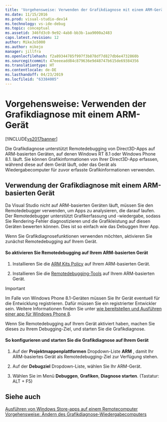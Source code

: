 ```yaml
---
title: 'Vorgehensweise: Verwenden der Grafikdiagnose mit einem ARM-Gerät | Microsoft-Dokumentation'
ms.date: 11/15/2016
ms.prod: visual-studio-dev14
ms.technology: vs-ide-debug
ms.topic: conceptual
ms.assetid: 346fd3c0-9e92-4ab8-bb3b-1aa9000a2483
caps.latest.revision: 12
author: MikeJo5000
ms.author: mikejo
manager: jillfra
ms.openlocfilehash: f2a89344785f997f3b878df7d827db6e4732860b
ms.sourcegitcommit: 47eeeeadd84c879636e9d48747b615de69384356
ms.translationtype: HT
ms.contentlocale: de-DE
ms.lasthandoff: 04/23/2019
ms.locfileid: "63384005"
---
```

# <a name="how-to-use-graphics-diagnostics-with-an-arm-device"></a>Vorgehensweise: Verwenden der Grafikdiagnose mit einem ARM-Gerät
[!INCLUDE[vs2017banner](../includes/vs2017banner.md)]

Die Grafikdiagnose unterstützt Remotedebugging von Direct3D-Apps auf ARM-basierten Geräten, auf denen Windows RT 8.1 oder Windows Phone 8.1. läuft. Sie können Grafikinformationen von Ihrer Direct3D-App erfassen, während diese auf dem Gerät läuft, oder das Gerät als Wiedergabecomputer für zuvor erfasste Grafikinformationen verwenden.  
  
## <a name="using-graphics-diagnostics-with-an-arm-based-device"></a>Verwendung der Grafikdiagnose mit einem ARM-basierten Gerät  
 Da Visual Studio nicht auf ARM-basierten Geräten läuft, müssen Sie den Remotedebugger verwenden, um Apps zu analysieren, die darauf laufen. Der Remotedebugger unterstützt Grafikerfassung und -wiedergabe, sodass Sie Rendering-Fehler diagnostizieren und die Grafikleistung auf diesen Geräten bewerten können. Dies ist so einfach wie das Debuggen Ihrer App.  
  
 Wenn Sie Grafikdiagnosefunktionen verwenden möchten, aktivieren Sie zunächst Remotedebugging auf Ihrem Gerät.  
  
#### <a name="to-enable-remote-debugging-on-your-arm-based-device"></a>So aktivieren Sie Remotedebugging auf Ihrem ARM-basierten Gerät  
  
1. Installieren Sie die [ARM Kits Policy](http://msdn.microsoft.com/windows/desktop/dn469188) auf Ihrem ARM-basierten Gerät.  
  
2. Installieren Sie die [Remotedebugging-Tools](https://my.visualstudio.com/Downloads?q=remote%20tools%20visual%20studio%202015) auf Ihrem ARM-basierten Gerät.  
  
> [!IMPORTANT]
> Im Falle von Windows Phone 8.1-Geräten müssen Sie Ihr Gerät eventuell für die Entwicklung registrieren. Dafür müssen Sie ein registrierter Entwickler sein. Weitere Informationen finden Sie unter [wie bereitstellen und Ausführen einer app für Windows Phone 8](http://msdn.microsoft.com/library/windowsphone/develop/ff402565.aspx).  
  
 Wenn Sie Remotedebugging auf Ihrem Gerät aktiviert haben, machen Sie dieses zu Ihrem Debugging-Ziel, und starten Sie die Grafikdiagnose.  
  
#### <a name="to-configure-and-start-graphics-diagnostics-on-your-device"></a>So konfigurieren und starten Sie die Grafikdiagnose auf Ihrem Gerät  
  
1. Auf der **Projektmappenplattformen** Dropdown-Liste **ARM** , damit Ihr ARM-basiertes Gerät als Remotedebugging-Ziel zur Verfügung stehen.  
  
2. Auf der **Debugziel** Dropdown-Liste, wählen Sie Ihr ARM-Gerät.  
  
3. Wählen Sie im Menü **Debuggen**, **Grafiken**, **Diagnose starten**. (Tastatur: ALT + F5)  
  
## <a name="see-also"></a>Siehe auch  
 [Ausführen von Windows Store-apps auf einem Remotecomputer](../debugger/run-windows-store-apps-on-a-remote-machine.md)   
 [Vorgehensweise: Ändern des Grafikdiagnose-Wiedergabecomputers](../debugger/how-to-change-the-graphics-diagnostics-playback-machine.md)
